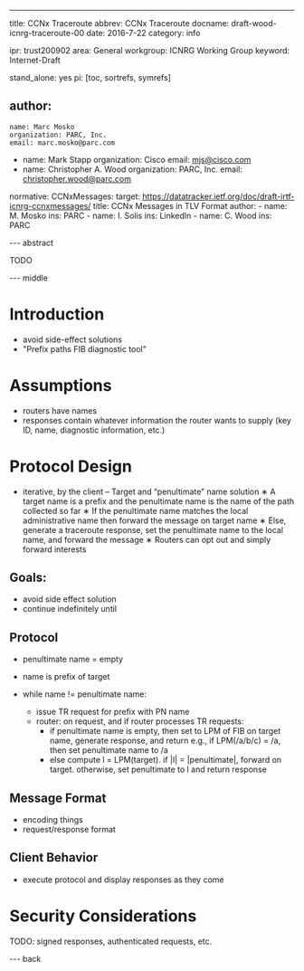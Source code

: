 ---
title: CCNx Traceroute
abbrev: CCNx Traceroute
docname: draft-wood-icnrg-traceroute-00
date: 2016-7-22
category: info

ipr: trust200902
area: General
workgroup: ICNRG Working Group
keyword: Internet-Draft

stand_alone: yes
pi: [toc, sortrefs, symrefs]

author:
 -
    name: Marc Mosko
    organization: PARC, Inc.
    email: marc.mosko@parc.com
 -
    name: Mark Stapp
    organization: Cisco
    email: mjs@cisco.com
 -
    name: Christopher A. Wood
    organization: PARC, Inc.
    email: christopher.wood@parc.com

normative:
    CCNxMessages:
        target: https://datatracker.ietf.org/doc/draft-irtf-icnrg-ccnxmessages/
        title: CCNx Messages in TLV Format
        author:
            -
                name: M. Mosko
                ins: PARC
            -
                name: I. Solis
                ins: LinkedIn
            -
                name: C. Wood
                ins: PARC

--- abstract

TODO

--- middle

# Introduction

- avoid side-effect solutions
- "Prefix paths FIB diagnostic tool"

# Assumptions

- routers have names
- responses contain whatever information the router wants to supply (key ID, name, diagnostic information, etc.)

# Protocol Design

- iterative, by the client
– Target and “penultimate” name solution
    ∗ A target name is a prefix and the penultimate name is the name of the path collected so far
    ∗ If the penultimate name matches the local administrative name then forward the message on target name
    ∗ Else, generate a traceroute response, set the penultimate name to the local name, and forward the message
    ∗ Routers can opt out and simply forward interests

## Goals:

- avoid side effect solution
- continue indefinitely until 

## Protocol

- penultimate name = empty
- name is prefix of target

- while name != penultimate name:
    - issue TR request for prefix with PN name
    - router: on request, and if router processes TR requests:
        - if penultimate name is empty, then set to LPM of FIB on target name,
        generate response, and return
            e.g., if LPM(/a/b/c) = /a, then set penultimate name to /a
        - else compute l = LPM(target). if |l| = |penultimate|, forward on target. otherwise,
        set penultimate to l and return response

## Message Format

- encoding things
- request/response format

## Client Behavior

- execute protocol and display responses as they come

# Security Considerations

TODO: signed responses, authenticated requests, etc.

--- back
